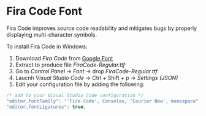 # Fira Code Font
Fira Code improves source code readability and mitigates bugs by properly displaying multi-character symbols.

To install Fira Code in Windows:
1. Download *Fira Code* from [Google Font](https://fonts.google.com/)
2. Extract to produce file *FiraCode-Regular.ttf*
3. Go to *Control Panel* &rarr; *Font* &rarr; drop *FiraCode-Regular.ttf*
4. Laucnh *Visual Studio Code* &rarr; Ctrl + Shift + p &rarr; *Settings (JSON)*
5. Edit your configuration file by adding the following:
```javascript
/* add to your Visual Studio Code configuration */
"editor.fontFamily": "'Fira Code', Consolas, 'Courier New', monospace",  // or whatever font family you prefer
"editor.fontLigatures": true,
```
